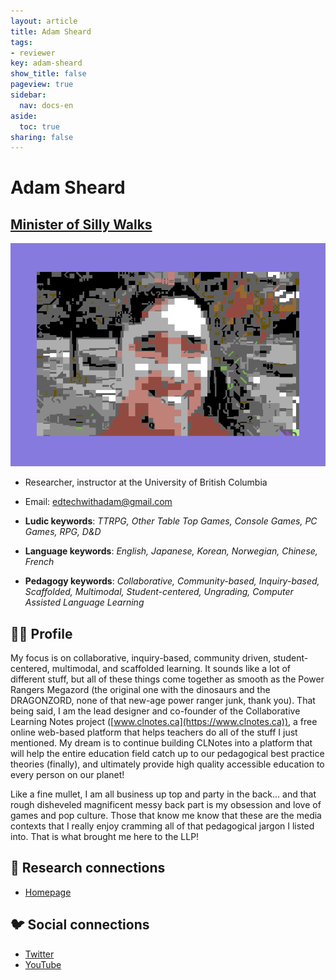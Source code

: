 ```yaml
---
layout: article
title: Adam Sheard
tags:
- reviewer
key: adam-sheard
show_title: false
pageview: true
sidebar:
  nav: docs-en
aside:
  toc: true
sharing: false
---
```


# Adam Sheard

## [Minister of Silly Walks](https://www.youtube.com/watch?v=eCLp7zodUiI&feature=youtu.be)

<div class="card">
  <div class="card__image">
    <img class="image" src="/assets/images/llp-adam.png"/>
    <div class="overlay overlay--bottom">
    </div>
  </div>
</div>

- Researcher, instructor at the University of British Columbia
- Email: [edtechwithadam@gmail.com](mailto:edtechwithadam@gmail.com)

- **Ludic keywords**: *TTRPG, Other Table Top Games, Console Games, PC Games, RPG, D&D*
- **Language keywords**: *English, Japanese, Korean, Norwegian, Chinese, French*
- **Pedagogy keywords**: *Collaborative, Community-based, Inquiry-based, Scaffolded, Multimodal, Student-centered, Ungrading, Computer Assisted Language Learning*

<!--more-->

## 👨‍🏫 Profile

My focus is on collaborative, inquiry-based, community driven, student-centered, multimodal, and scaffolded learning. It sounds like a lot of different stuff, but all of these things come together as smooth as the Power Rangers Megazord (the original one with the dinosaurs and the DRAGONZORD, none of that new-age power ranger junk, thank you). That being said, I am the lead designer and co-founder of the Collaborative Learning Notes project ([www.clnotes.ca](https://www.clnotes.ca)), a free online web-based platform that helps teachers do all of the stuff I just mentioned. My dream is to continue building CLNotes into a platform that will help the entire education field catch up to our pedagogical best practice theories (finally), and ultimately provide high quality accessible education to every person on our planet!

Like a fine mullet, I am all business up top and party in the back...  and that rough disheveled magnificent messy back part is my obsession and love of games and pop culture. Those that know me know that these are the media contexts that I really enjoy cramming all of that pedagogical jargon I listed into. That is what brought me here to the LLP!

## 🧪 Research connections

- [Homepage](www.clnotes.com)

## 🐦 Social connections

- [Twitter](https://www.twitter.com/edtechwithadam)
- [YouTube](https://www.youtube.com/channel/UCyLzXEMGgbuzNX9lrPQumDQ)
